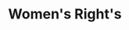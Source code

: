 ---
pid: CH480
title: Women's Right's
location_transcription: Peen treaty park
zipcode: 
outside_phl: 
neighborhood: 
age: 
age_range: 
instagram: 
image_file_name: CH_480.jpg
proposal_transcription: 
topic: Social Justice,Women
topic_summary: 0, 0
type: Other No Form
keywords_other: 
credit: 
image_labels: 
twitter: 
facebook: 
permalink: "/monuments/ch480/"
layout: item-page
---